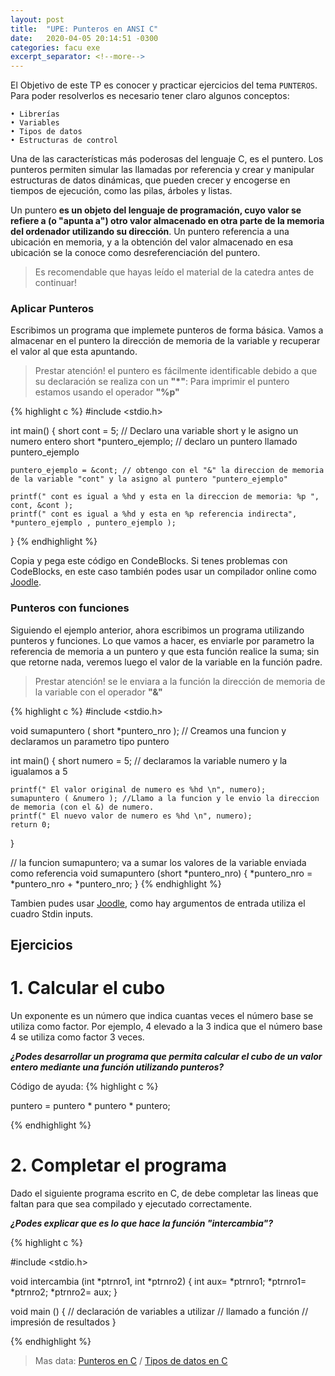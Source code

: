```yaml
---
layout: post
title:  "UPE: Punteros en ANSI C"
date:   2020-04-05 20:14:51 -0300
categories: facu exe
excerpt_separator: <!--more-->
---
```


El Objetivo de este  TP es conocer y practicar ejercicios del tema `PUNTEROS`. <!--more-->Para poder resolverlos es necesario tener claro algunos conceptos: 

    • Librerías
    • Variables
    • Tipos de datos
    • Estructuras de control

Una de las características más poderosas del lenguaje C, es el puntero. Los punteros permiten simular las llamadas por referencia y crear y manipular estructuras de datos dinámicas, que pueden crecer y encogerse en tiempos de ejecución, como las pilas, árboles y listas. 

Un puntero **es un objeto del lenguaje de programación, cuyo valor se refiere a (o "apunta a") otro valor almacenado en otra parte de la memoria del ordenador utilizando su dirección**. Un puntero referencia a una ubicación en memoria, y a la obtención del valor almacenado en esa ubicación se la conoce como desreferenciación del puntero.

> Es recomendable que hayas leído el material de la catedra antes de continuar!

### Aplicar Punteros

Escribimos un programa que implemete punteros de forma básica. Vamos a almacenar en el puntero la dirección de memoria de la variable y recuperar el valor al que esta apuntando.

> Prestar atención! el puntero es fácilmente identificable debido a que su declaración se realiza con un **"*"**:
> Para imprimir el puntero estamos usando el operador **"%p"**


{% highlight c %}
#include <stdio.h>

int main()
{
    short cont = 5; // Declaro una variable short y le asigno un numero entero
    short *puntero_ejemplo; // declaro un puntero llamado puntero_ejemplo

    puntero_ejemplo = &cont; // obtengo con el "&" la direccion de memoria de la variable "cont" y la asigno al puntero "puntero_ejemplo"
    
    printf(" cont es igual a %hd y esta en la direccion de memoria: %p ", cont, &cont );
    printf(" cont es igual a %hd y esta en %p referencia indirecta", *puntero_ejemplo , puntero_ejemplo );
}
{% endhighlight %}

Copia y pega este código en CondeBlocks. Si tenes problemas con CodeBlocks, en este caso también podes usar un compilador online como [Joodle][Joodle].

### Punteros con funciones

Siguiendo el ejemplo anterior, ahora escribimos un programa utilizando punteros y funciones. Lo que vamos a hacer, es enviarle por parametro la referencia de memoria a un puntero y que esta función realice la suma; sin que retorne nada, veremos luego el valor de la variable en la función padre.

> Prestar atención! se le enviara a la función la dirección de memoria de la variable con el operador **"&"**


{% highlight c %}
#include <stdio.h>

void sumapuntero ( short *puntero_nro ); // Creamos una funcion y declaramos un parametro tipo puntero

int main()
{
    short numero = 5; // declaramos la variable numero y la igualamos a 5

    printf(" El valor original de numero es %hd \n", numero);
    sumapuntero ( &numero ); //Llamo a la funcion y le envio la direccion de memoria (con el &) de numero.
    printf(" El nuevo valor de numero es %hd \n", numero);
    return 0;
}

// la funcion sumapuntero; va a sumar los valores de la variable enviada como referencia 
void sumapuntero (short *puntero_nro) 
{
    *puntero_nro = *puntero_nro + *puntero_nro;
}
{% endhighlight %}

Tambien pudes usar [Joodle][Joodle], como hay argumentos de entrada utiliza el cuadro Stdin inputs.

## Ejercicios

# 1. Calcular el cubo

Un exponente es un número que indica cuantas veces el número base se utiliza como factor. Por ejemplo, 4 elevado a la 3 indica que el número base 4 se utiliza como factor 3 veces.

***¿Podes desarrollar un programa que permita calcular el cubo de un valor entero mediante una función utilizando punteros?***

Código de ayuda:
{% highlight c %}

 puntero = puntero * puntero * puntero;

{% endhighlight %}

# 2. Completar el programa

Dado el siguiente programa escrito en C, de debe completar las lineas que faltan para que sea compilado y ejecutado correctamente.

***¿Podes explicar que es lo que hace la función "intercambia"?***

{% highlight c %}

#include <stdio.h>

void intercambia (int *ptrnro1, int *ptrnro2)
{
    int aux= *ptrnro1;
    *ptrnro1= *ptrnro2;
    *ptrnro2= aux;
}

void main ()
{
    // declaración de variables a utilizar
    // llamado a función
    // impresión de resultados
}

{% endhighlight %}

> Mas data: [Punteros en C][punteros-C]  / [Tipos de datos en C][tipos_datos-C]

[punteros-C]: http://www.inf-cr.uclm.es/www/cglez/downloads/docencia/punteros_c.pdf
[tipos_datos-C]: http://www.it.uc3m.es/pbasanta/asng/course_notes/data_types_es.html#data_types_integers
[GNU-C]: https://www.it.uc3m.es/pbasanta/asng/course_notes/ctut.pdf
[Joodle]: https://www.jdoodle.com/c-online-compiler/
